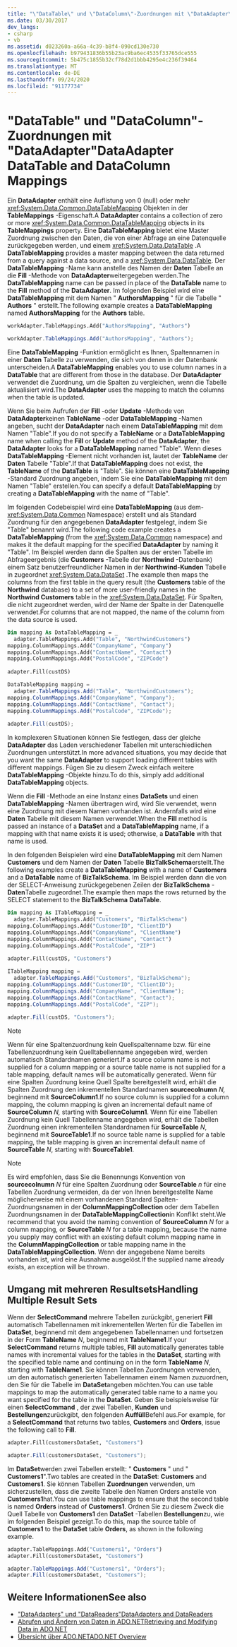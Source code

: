 ```yaml
---
title: "\"DataTable\" und \"DataColumn\"-Zuordnungen mit \"DataAdapter\""
ms.date: 03/30/2017
dev_langs:
- csharp
- vb
ms.assetid: d023260a-a66a-4c39-b8f4-090cd130e730
ms.openlocfilehash: b979431836b55b23ac9ba6ec4535f33765dce555
ms.sourcegitcommit: 5b475c1855b32cf78d2d1bbb4295e4c236f39464
ms.translationtype: MT
ms.contentlocale: de-DE
ms.lasthandoff: 09/24/2020
ms.locfileid: "91177734"
---
```

# <a name="dataadapter-datatable-and-datacolumn-mappings"></a><span data-ttu-id="1bf5b-102">"DataTable" und "DataColumn"-Zuordnungen mit "DataAdapter"</span><span class="sxs-lookup"><span data-stu-id="1bf5b-102">DataAdapter DataTable and DataColumn Mappings</span></span>

<span data-ttu-id="1bf5b-103">Ein **DataAdapter** enthält eine Auflistung von 0 (null) oder mehr <xref:System.Data.Common.DataTableMapping> Objekten in der **TableMappings** -Eigenschaft.</span><span class="sxs-lookup"><span data-stu-id="1bf5b-103">A **DataAdapter** contains a collection of zero or more <xref:System.Data.Common.DataTableMapping> objects in its **TableMappings** property.</span></span> <span data-ttu-id="1bf5b-104">Eine **DataTableMapping** bietet eine Master Zuordnung zwischen den Daten, die von einer Abfrage an eine Datenquelle zurückgegeben werden, und einem <xref:System.Data.DataTable> .</span><span class="sxs-lookup"><span data-stu-id="1bf5b-104">A **DataTableMapping** provides a master mapping between the data returned from a query against a data source, and a <xref:System.Data.DataTable>.</span></span> <span data-ttu-id="1bf5b-105">Der **DataTableMapping** -Name kann anstelle des Namen der **Daten** Tabelle an die **Fill** -Methode von **DataAdapter**weitergegeben werden.</span><span class="sxs-lookup"><span data-stu-id="1bf5b-105">The **DataTableMapping** name can be passed in place of the **DataTable** name to the **Fill** method of the **DataAdapter**.</span></span> <span data-ttu-id="1bf5b-106">Im folgenden Beispiel wird eine **DataTableMapping** mit dem Namen " **AuthorsMapping** " für die Tabelle " **Authors** " erstellt.</span><span class="sxs-lookup"><span data-stu-id="1bf5b-106">The following example creates a **DataTableMapping** named **AuthorsMapping** for the **Authors** table.</span></span>  
  
```vb  
workAdapter.TableMappings.Add("AuthorsMapping", "Authors")  
```  
  
```csharp  
workAdapter.TableMappings.Add("AuthorsMapping", "Authors");  
```  
  
 <span data-ttu-id="1bf5b-107">Eine **DataTableMapping** -Funktion ermöglicht es Ihnen, Spaltennamen in einer **Daten** Tabelle zu verwenden, die sich von denen in der Datenbank unterscheiden.</span><span class="sxs-lookup"><span data-stu-id="1bf5b-107">A **DataTableMapping** enables you to use column names in a **DataTable** that are different from those in the database.</span></span> <span data-ttu-id="1bf5b-108">Der **DataAdapter** verwendet die Zuordnung, um die Spalten zu vergleichen, wenn die Tabelle aktualisiert wird.</span><span class="sxs-lookup"><span data-stu-id="1bf5b-108">The **DataAdapter** uses the mapping to match the columns when the table is updated.</span></span>  
  
 <span data-ttu-id="1bf5b-109">Wenn Sie beim Aufrufen der **Fill** -oder **Update** -Methode von **DataAdapter**keinen **TableName** -oder **DataTableMapping** -Namen angeben, sucht der **DataAdapter** nach einem **DataTableMapping** mit dem Namen "Table".</span><span class="sxs-lookup"><span data-stu-id="1bf5b-109">If you do not specify a **TableName** or a **DataTableMapping** name when calling the **Fill** or **Update** method of the **DataAdapter**, the **DataAdapter** looks for a **DataTableMapping** named "Table".</span></span> <span data-ttu-id="1bf5b-110">Wenn dieses **DataTableMapping** -Element nicht vorhanden ist, lautet der **TableName** der **Daten** Tabelle "Table".</span><span class="sxs-lookup"><span data-stu-id="1bf5b-110">If that **DataTableMapping** does not exist, the **TableName** of the **DataTable** is "Table".</span></span> <span data-ttu-id="1bf5b-111">Sie können eine **DataTableMapping** -Standard Zuordnung angeben, indem Sie eine **DataTableMapping** mit dem Namen "Table" erstellen.</span><span class="sxs-lookup"><span data-stu-id="1bf5b-111">You can specify a default **DataTableMapping** by creating a **DataTableMapping** with the name of "Table".</span></span>  
  
 <span data-ttu-id="1bf5b-112">Im folgenden Codebeispiel wird eine **DataTableMapping** (aus dem- <xref:System.Data.Common> Namespace) erstellt und als Standard Zuordnung für den angegebenen **DataAdapter** festgelegt, indem Sie "Table" benannt wird.</span><span class="sxs-lookup"><span data-stu-id="1bf5b-112">The following code example creates a **DataTableMapping** (from the <xref:System.Data.Common> namespace) and makes it the default mapping for the specified **DataAdapter** by naming it "Table".</span></span> <span data-ttu-id="1bf5b-113">Im Beispiel werden dann die Spalten aus der ersten Tabelle im Abfrageergebnis (die **Customers** -Tabelle der **Northwind** -Datenbank) einem Satz benutzerfreundlicher Namen in der **Northwind-Kunden** Tabelle in zugeordnet <xref:System.Data.DataSet> .</span><span class="sxs-lookup"><span data-stu-id="1bf5b-113">The example then maps the columns from the first table in the query result (the **Customers** table of the **Northwind** database) to a set of more user-friendly names in the **Northwind Customers** table in the <xref:System.Data.DataSet>.</span></span> <span data-ttu-id="1bf5b-114">Für Spalten, die nicht zugeordnet werden, wird der Name der Spalte in der Datenquelle verwendet.</span><span class="sxs-lookup"><span data-stu-id="1bf5b-114">For columns that are not mapped, the name of the column from the data source is used.</span></span>  
  
```vb  
Dim mapping As DataTableMapping = _  
  adapter.TableMappings.Add("Table", "NorthwindCustomers")  
mapping.ColumnMappings.Add("CompanyName", "Company")  
mapping.ColumnMappings.Add("ContactName", "Contact")  
mapping.ColumnMappings.Add("PostalCode", "ZIPCode")  
  
adapter.Fill(custDS)  
```  
  
```csharp  
DataTableMapping mapping =
  adapter.TableMappings.Add("Table", "NorthwindCustomers");  
mapping.ColumnMappings.Add("CompanyName", "Company");  
mapping.ColumnMappings.Add("ContactName", "Contact");  
mapping.ColumnMappings.Add("PostalCode", "ZIPCode");  
  
adapter.Fill(custDS);  
```  
  
 <span data-ttu-id="1bf5b-115">In komplexeren Situationen können Sie festlegen, dass der gleiche **DataAdapter** das Laden verschiedener Tabellen mit unterschiedlichen Zuordnungen unterstützt.</span><span class="sxs-lookup"><span data-stu-id="1bf5b-115">In more advanced situations, you may decide that you want the same **DataAdapter** to support loading different tables with different mappings.</span></span> <span data-ttu-id="1bf5b-116">Fügen Sie zu diesem Zweck einfach weitere **DataTableMapping** -Objekte hinzu.</span><span class="sxs-lookup"><span data-stu-id="1bf5b-116">To do this, simply add additional **DataTableMapping** objects.</span></span>  
  
 <span data-ttu-id="1bf5b-117">Wenn die **Fill** -Methode an eine Instanz eines **DataSets** und einen **DataTableMapping** -Namen übertragen wird, wird Sie verwendet, wenn eine Zuordnung mit diesem Namen vorhanden ist. Andernfalls wird eine **Daten** Tabelle mit diesem Namen verwendet.</span><span class="sxs-lookup"><span data-stu-id="1bf5b-117">When the **Fill** method is passed an instance of a **DataSet** and a **DataTableMapping** name, if a mapping with that name exists it is used; otherwise, a **DataTable** with that name is used.</span></span>  
  
 <span data-ttu-id="1bf5b-118">In den folgenden Beispielen wird eine **DataTableMapping** mit dem Namen **Customers** und dem Namen der **Daten** Tabelle **BizTalkSchema**erstellt.</span><span class="sxs-lookup"><span data-stu-id="1bf5b-118">The following examples create a **DataTableMapping** with a name of **Customers** and a **DataTable** name of **BizTalkSchema**.</span></span> <span data-ttu-id="1bf5b-119">Im Beispiel werden dann die von der SELECT-Anweisung zurückgegebenen Zeilen der **BizTalkSchema** - **Daten**Tabelle zugeordnet.</span><span class="sxs-lookup"><span data-stu-id="1bf5b-119">The example then maps the rows returned by the SELECT statement to the **BizTalkSchema** **DataTable**.</span></span>  
  
```vb  
Dim mapping As ITableMapping = _  
  adapter.TableMappings.Add("Customers", "BizTalkSchema")  
mapping.ColumnMappings.Add("CustomerID", "ClientID")  
mapping.ColumnMappings.Add("CompanyName", "ClientName")  
mapping.ColumnMappings.Add("ContactName", "Contact")  
mapping.ColumnMappings.Add("PostalCode", "ZIP")  
  
adapter.Fill(custDS, "Customers")  
```  
  
```csharp  
ITableMapping mapping =
  adapter.TableMappings.Add("Customers", "BizTalkSchema");  
mapping.ColumnMappings.Add("CustomerID", "ClientID");  
mapping.ColumnMappings.Add("CompanyName", "ClientName");  
mapping.ColumnMappings.Add("ContactName", "Contact");  
mapping.ColumnMappings.Add("PostalCode", "ZIP");  
  
adapter.Fill(custDS, "Customers");  
```  
  
> [!NOTE]
> <span data-ttu-id="1bf5b-120">Wenn für eine Spaltenzuordnung kein Quellspaltenname bzw. für eine Tabellenzuordnung kein Quelltabellenname angegeben wird, werden automatisch Standardnamen generiert.</span><span class="sxs-lookup"><span data-stu-id="1bf5b-120">If a source column name is not supplied for a column mapping or a source table name is not supplied for a table mapping, default names will be automatically generated.</span></span> <span data-ttu-id="1bf5b-121">Wenn für eine Spalten Zuordnung keine Quell Spalte bereitgestellt wird, erhält die Spalten Zuordnung den inkrementellen Standardnamen **sourcecolnumn** *N,* beginnend mit **SourceColumn1**.</span><span class="sxs-lookup"><span data-stu-id="1bf5b-121">If no source column is supplied for a column mapping, the column mapping is given an incremental default name of **SourceColumn** *N,* starting with **SourceColumn1**.</span></span> <span data-ttu-id="1bf5b-122">Wenn für eine Tabellen Zuordnung kein Quell Tabellenname angegeben wird, erhält die Tabellen Zuordnung einen inkrementellen Standardnamen für **SourceTable** *N*, beginnend mit **SourceTable1**.</span><span class="sxs-lookup"><span data-stu-id="1bf5b-122">If no source table name is supplied for a table mapping, the table mapping is given an incremental default name of **SourceTable** *N*, starting with **SourceTable1**.</span></span>  
  
> [!NOTE]
> <span data-ttu-id="1bf5b-123">Es wird empfohlen, dass Sie die Benennungs Konvention von **sourcecolnumn** *N* für eine Spalten Zuordnung oder **SourceTable** *n* für eine Tabellen Zuordnung vermeiden, da der von Ihnen bereitgestellte Name möglicherweise mit einem vorhandenen Standard Spalten-Zuordnungsnamen in der **ColumnMappingCollection** oder dem Tabellen Zuordnungsnamen in der **DataTableMappingCollection**in Konflikt steht.</span><span class="sxs-lookup"><span data-stu-id="1bf5b-123">We recommend that you avoid the naming convention of **SourceColumn** *N* for a column mapping, or **SourceTable** *N* for a table mapping, because the name you supply may conflict with an existing default column mapping name in the **ColumnMappingCollection** or table mapping name in the **DataTableMappingCollection**.</span></span> <span data-ttu-id="1bf5b-124">Wenn der angegebene Name bereits vorhanden ist, wird eine Ausnahme ausgelöst.</span><span class="sxs-lookup"><span data-stu-id="1bf5b-124">If the supplied name already exists, an exception will be thrown.</span></span>  
  
## <a name="handling-multiple-result-sets"></a><span data-ttu-id="1bf5b-125">Umgang mit mehreren Resultsets</span><span class="sxs-lookup"><span data-stu-id="1bf5b-125">Handling Multiple Result Sets</span></span>  

 <span data-ttu-id="1bf5b-126">Wenn der **SelectCommand** mehrere Tabellen zurückgibt, generiert **Fill** automatisch Tabellennamen mit inkrementellen Werten für die Tabellen im **DataSet**, beginnend mit dem angegebenen Tabellennamen und fortsetzen in der Form **TableName** *N*, beginnend mit **TableName1**.</span><span class="sxs-lookup"><span data-stu-id="1bf5b-126">If your **SelectCommand** returns multiple tables, **Fill** automatically generates table names with incremental values for the tables in the **DataSet**, starting with the specified table name and continuing on in the form **TableName** *N*, starting with **TableName1**.</span></span> <span data-ttu-id="1bf5b-127">Sie können Tabellen Zuordnungen verwenden, um den automatisch generierten Tabellennamen einem Namen zuzuordnen, den Sie für die Tabelle im **DataSet**angeben möchten.</span><span class="sxs-lookup"><span data-stu-id="1bf5b-127">You can use table mappings to map the automatically generated table name to a name you want specified for the table in the **DataSet**.</span></span> <span data-ttu-id="1bf5b-128">Geben Sie beispielsweise für einen **SelectCommand** , der zwei Tabellen, **Kunden** und **Bestellungen**zurückgibt, den folgenden **Auffüll**Befehl aus.</span><span class="sxs-lookup"><span data-stu-id="1bf5b-128">For example, for a **SelectCommand** that returns two tables, **Customers** and **Orders**, issue the following call to **Fill**.</span></span>  
  
```vb  
adapter.Fill(customersDataSet, "Customers")  
```  

```csharp  
adapter.Fill(customersDataSet, "Customers");  
```  

 <span data-ttu-id="1bf5b-129">Im **DataSet**werden zwei Tabellen erstellt: " **Customers** " und " **Customers1**".</span><span class="sxs-lookup"><span data-stu-id="1bf5b-129">Two tables are created in the **DataSet**: **Customers** and **Customers1**.</span></span> <span data-ttu-id="1bf5b-130">Sie können Tabellen **Zuordnungen** verwenden, um sicherzustellen, dass die zweite Tabelle den Namen Orders anstelle von **Customers1**hat.</span><span class="sxs-lookup"><span data-stu-id="1bf5b-130">You can use table mappings to ensure that the second table is named **Orders** instead of **Customers1**.</span></span> <span data-ttu-id="1bf5b-131">Ordnen Sie zu diesem Zweck die Quell Tabelle von **Customers1** den **DataSet** -Tabellen **Bestellungen**zu, wie im folgenden Beispiel gezeigt.</span><span class="sxs-lookup"><span data-stu-id="1bf5b-131">To do this, map the source table of **Customers1** to the **DataSet** table **Orders**, as shown in the following example.</span></span>  
  
```vb  
adapter.TableMappings.Add("Customers1", "Orders")  
adapter.Fill(customersDataSet, "Customers")  
```  

```csharp  
adapter.TableMappings.Add("Customers1", "Orders");  
adapter.Fill(customersDataSet, "Customers");  
```
  
## <a name="see-also"></a><span data-ttu-id="1bf5b-132">Weitere Informationen</span><span class="sxs-lookup"><span data-stu-id="1bf5b-132">See also</span></span>

- [<span data-ttu-id="1bf5b-133">"DataAdapters" und "DataReaders"</span><span class="sxs-lookup"><span data-stu-id="1bf5b-133">DataAdapters and DataReaders</span></span>](dataadapters-and-datareaders.md)
- [<span data-ttu-id="1bf5b-134">Abrufen und Ändern von Daten in ADO.NET</span><span class="sxs-lookup"><span data-stu-id="1bf5b-134">Retrieving and Modifying Data in ADO.NET</span></span>](retrieving-and-modifying-data.md)
- [<span data-ttu-id="1bf5b-135">Übersicht über ADO.NET</span><span class="sxs-lookup"><span data-stu-id="1bf5b-135">ADO.NET Overview</span></span>](ado-net-overview.md)

